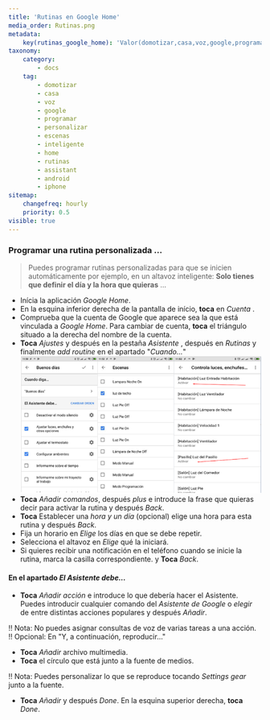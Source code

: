 ```yaml
---
title: 'Rutinas en Google Home'
media_order: Rutinas.png
metadata:
    key(rutinas_google_home): 'Valor(domotizar,casa,voz,google,programar,personalizar,escenas,inteligente,home,rutinas,assistant,android,iphone)'
taxonomy:
    category:
        - docs
    tag:
        - domotizar
        - casa
        - voz
        - google
        - programar
        - personalizar
        - escenas
        - inteligente
        - home
        - rutinas
        - assistant
        - android
        - iphone
sitemap:
    changefreq: hourly
    priority: 0.5
visible: true
---
```


### Programar una rutina personalizada ...

> Puedes programar rutinas personalizadas para que se inicien automáticamente por ejemplo, en un altavoz inteligente: **Solo tienes que definir el día y la hora que quieras** ...

+ Inícia la aplicación _Google Home_.
+ En la esquina inferior derecha de la pantalla de início, **toca** en _Cuenta_ .
+ Comprueba que la cuenta de Google que aparece sea la que está vinculada a _Google Home_.  Para cambiar de cuenta, **toca** el triángulo situado a la derecha del nombre de la cuenta.
+ **Toca** _Ajustes_ y después en la pestaña _Asistente_ , después en _Rutinas_ y finalmente _add routine_ en el apartado "_Cuando..._"
![](Rutinas.png)
+ **Toca** _Añadir comandos_, después _plus_ e introduce la frase que quieras decir para activar la rutina y después _Back_.<br />
+ **Toca** Establecer una _hora y un día_ (opcional) elige una hora para esta rutina y después _Back_.<br />
+ Fija un horario en _Elige_ los días en que se debe repetir.<br />
+ Selecciona el altavoz en _Elige_ qué la iniciará.<br />
+ Si quieres recibir una notificación en el teléfono cuando se inicie la rutina, marca la casilla correspondiente. y **Toca** _Back_.<br />

#### En el apartado _El Asistente debe..._

+ **Toca** _Añadir acción_ e introduce lo que debería hacer el Asistente. Puedes introducir cualquier comando del _Asistente de Google_ o _elegir_ de entre distintas acciones populares y después _Añadir_.

!! Nota: No puedes asignar consultas de voz de varias tareas a una acción.
!! Opcional: En "Y, a continuación, reproducir..."

+ **Toca** _Añadir_ archivo multimedia.
+ **Toca** el círculo que está junto a la fuente de medios.

!! Nota: Puedes personalizar lo que se reproduce tocando _Settings gear_ junto a la fuente.

+ **Toca** _Añadir_ y después _Done_. En la esquina superior derecha, **toca** _Done_.